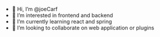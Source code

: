 - 👋 Hi, I’m @joeCarf
- 👀 I’m interested in frontend and backend
- 🌱 I’m currently learning react and spring
- 💞️ I’m looking to collaborate on web application or plugins

<!---
joeCarf/joeCarf is a ✨ special ✨ repository because its `README.md` (this file) appears on your GitHub profile.
You can click the Preview link to take a look at your changes.
--->
